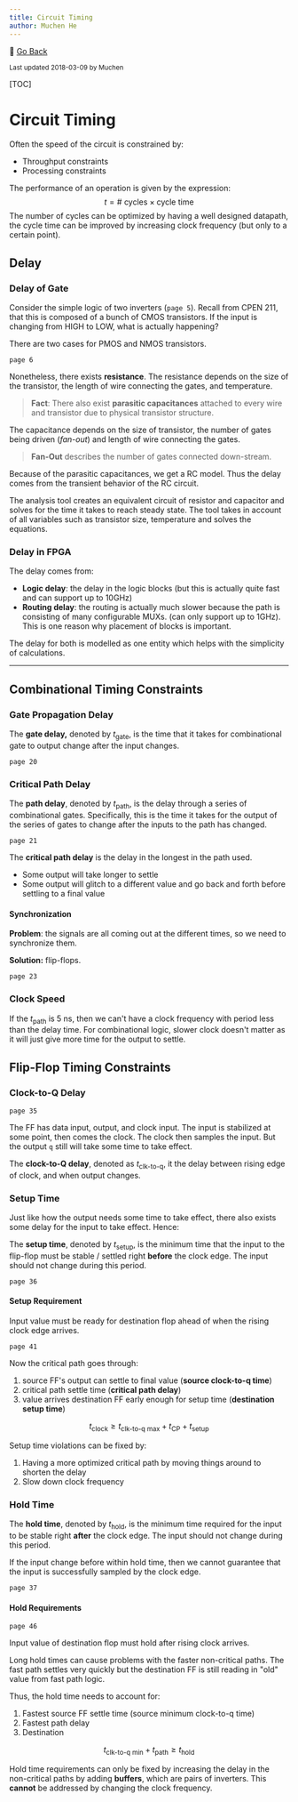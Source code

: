 ```yaml
---
title: Circuit Timing
author: Muchen He
---
```


:floppy_disk: [Go Back](/documents)

<small> Last updated 2018-03-09 by Muchen</small> 

[TOC]

# Circuit Timing

Often the speed of the circuit is constrained by:

- Throughput constraints
- Processing constraints

The performance of an operation is given by the expression:
$$
t=\text{# cycles}\times{\text{cycle time}}
$$
The number of cycles can be optimized by having a well designed datapath, the cycle time can be improved by increasing clock frequency (but only to a certain point).

## Delay

### Delay of Gate

Consider the simple logic of two inverters (`page 5`). Recall from CPEN 211, that this is composed of a bunch of CMOS transistors. If the input is changing from HIGH to LOW, what is actually happening?

There are two cases for PMOS and NMOS transistors. 

`page 6`

Nonetheless, there exists **resistance**. The resistance depends on the size of the transistor, the length of wire connecting the gates, and temperature.

> **Fact**: There also exist **parasitic capacitances** attached to every wire and transistor due to physical transistor structure.

The capacitance depends on the size of transistor, the number of gates being driven (*fan-out*) and length of wire connecting the gates.

> **Fan-Out** describes the number of gates connected down-stream.

Because of the parasitic capacitances, we get a RC model. Thus the delay comes from the transient behavior of the RC circuit. 

The analysis tool creates an equivalent circuit of resistor and capacitor and solves for the time it takes to reach steady state. The tool takes in account of all variables such as transistor size, temperature and solves the equations.

### Delay in FPGA

The delay comes from:

- **Logic delay**: the delay in the logic blocks (but this is actually quite fast and can support up to 10GHz)
- **Routing delay**: the routing is actually much slower because the path is consisting of many configurable MUXs. (can only support up to 1GHz). This is one reason why placement of blocks is important.

The delay for both is modelled as one entity which helps with the simplicity of calculations.

---



## Combinational Timing Constraints

### Gate Propagation Delay

The **gate delay,** denoted by $t_\text{gate}$, is the time that it takes for combinational gate to output change after the input changes.

`page 20`

### Critical Path Delay

The **path delay**, denoted by $t_\text{path}$, is the delay through a series of combinational gates. Specifically, this is the time it takes for the output of the series of gates to change after the inputs to the path has changed.

`page 21`

The **critical path delay** is the delay in the longest in the path used. 

- Some output will take longer to settle
- Some output will glitch to a different value and go back and forth before settling to a final value

#### Synchronization 

**Problem**: the signals are all coming out at the different times, so we need to synchronize them. 

**Solution:** flip-flops.

`page 23`

### Clock Speed

If the $t_\text{path}$ is 5 ns, then we can't have a clock frequency with period less than the delay time. For combinational logic, slower clock doesn't matter as it will just give more time for the output to settle.



## Flip-Flop Timing Constraints

### Clock-to-Q Delay

`page 35`

The FF has data input, output, and clock input. The input is stabilized at some point, then comes the clock. The clock then samples the input. But the output `q` still will take some time to take effect.

The **clock-to-Q delay**, denoted as $t_\text{clk-to-q}$, it the delay between rising edge of clock, and when output changes.

### Setup Time

Just like how the output needs some time to take effect, there also exists some delay for the input to take effect. Hence:

The **setup time**, denoted by $t_\text{setup}$, is the minimum time that the input to the flip-flop must be stable / settled right **before** the clock edge. The input should not change during this period.

`page 36`

#### Setup Requirement

Input value must be ready for destination flop ahead of when the rising clock edge arrives.

`page 41`

Now the critical path goes through:

1. source FF's output can settle to final value (**source clock-to-q time**)
2. critical path settle time (**critical path delay**)
3. value arrives destination FF early enough for setup time (**destination setup time**)

$$
t_\text{clock}\geq t_\text{clk-to-q max} + t_\text{CP} + t_\text{setup}
$$

Setup time violations can be fixed by:

1. Having a more optimized critical path by moving things around to shorten the delay
2. Slow down clock frequency

### Hold Time

The **hold time**, denoted by $t_\text{hold}$, is the minimum time required for the input to be stable right **after** the clock edge.  The input should not change during this period.

If the input change before within hold time, then we cannot guarantee that the input is successfully sampled by the clock edge.

`page 37`

#### Hold Requirements 

`page 46`

Input value of destination flop must hold after rising clock arrives. 

Long hold times can cause problems with the faster non-critical paths. The fast path settles very quickly but the destination FF is still reading in "old" value from fast path logic.

Thus, the hold time needs to account for:

1. Fastest source FF settle time (source minimum clock-to-q time)
2. Fastest path delay
3. Destination 

$$
t_\text{clk-to-q min} + t_\text{path} \geq t_\text{hold}
$$

Hold time requirements can only be fixed by increasing the delay in the non-critical paths by adding **buffers**, which are pairs of inverters. This **cannot** be addressed by changing the clock frequency.